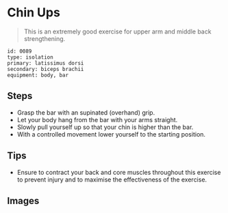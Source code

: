 # Chin Ups
> This is an extremely good exercise for upper arm and middle back strengthening.

``` 
id: 0089 
type: isolation 
primary: latissimus dorsi 
secondary: biceps brachii 
equipment: body, bar 
``` 

## Steps

 - Grasp the bar with an supinated (overhand) grip.
 - Let your body hang from the bar with your arms straight.
 - Slowly pull yourself up so that your chin is higher than the bar.
 - With a controlled movement lower yourself to the starting position.

## Tips

 - Ensure to contract your back and core muscles throughout this exercise to prevent injury and to maximise the effectiveness of the exercise.

## Images

